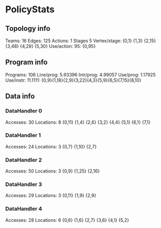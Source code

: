 # PolicyStats
## Topology info
Teams:		16
Edges:		125
Actions:	1
Stages		5
Vertex/stage:	{0,1} {1,3} {2,15} {3,48} {4,29} {5,30} 
Use/action:	95: {0,95} 

## Program info
Programs:	106
Line/prog:	5.93396
Intr/prog:	4.99057
Use/prog:	1.17925
Use/instr:	11.1111: {0,9}{1,18}{2,9}{3,22}{4,3}{5,9}{6,5}{7,15}{8,10}

## Data info

### DataHandler 0
Accesses:	30
Locations:	8
{0,11} {1,4} {2,6} {3,2} {4,4} {5,1} {6,1} {7,1} 

### DataHandler 1
Accesses:	24
Locations:	3
{0,7} {1,10} {2,7} 

### DataHandler 2
Accesses:	50
Locations:	3
{0,9} {1,25} {2,16} 

### DataHandler 3
Accesses:	29
Locations:	3
{0,11} {1,9} {2,9} 

### DataHandler 4
Accesses:	28
Locations:	6
{0,6} {1,6} {2,7} {3,6} {4,1} {5,2} 